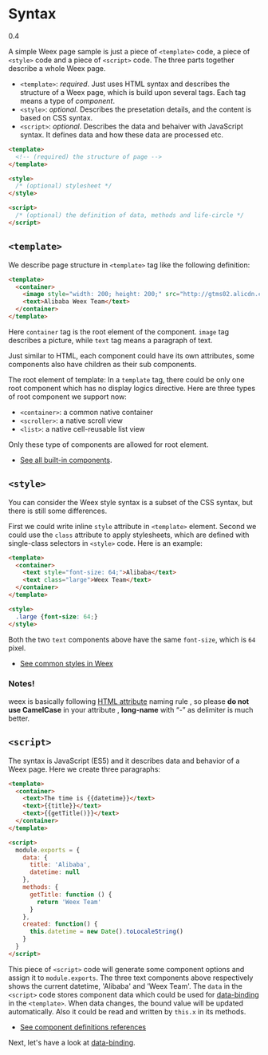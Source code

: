 # Syntax
<span class="weex-version">0.4</span>

A simple Weex page sample is just a piece of `<template>` code, a piece of `<style>` code and a piece of `<script>` code. The three parts together describe a whole Weex page.

- `<template>`: *required*. Just uses HTML syntax and describes the structure of a Weex page, which is build upon several tags. Each tag means a type of *component*.
- `<style>`: *optional*. Describes the presetation details, and the content is based on CSS syntax.
- `<script>`: *optional*. Describes the data and behaiver with JavaScript syntax. It defines data and how these data are processed etc.

```html
<template>
  <!-- (required) the structure of page -->
</template>

<style>
  /* (optional) stylesheet */
</style>

<script>
  /* (optional) the definition of data, methods and life-circle */
</script>
```

## `<template>`

We describe page structure in `<template>` tag like the following definition:

```html
<template>
  <container>
    <image style="width: 200; height: 200;" src="http://gtms02.alicdn.com/tps/i2/TB1QHKjMXXXXXadXVXX20ySQVXX-512-512.png"></image>
    <text>Alibaba Weex Team</text>
  </container>
</template>
```

Here `container` tag is the root element of the component. `image` tag describes a picture, while `text` tag means a paragraph of text.

Just similar to HTML, each component could have its own attributes, some components also have children as their sub components.

The root element of template: In a `template` tag, there could be only one root component which has no display logics directive. Here are three types of root component we support now:

- `<container>`: a common native container
- `<scroller>`: a native scroll view
- `<list>`: a native cell-reusable list view

Only these type of components are allowed for root element.

* [See all built-in components](../components/main.md).

## `<style>`

You can consider the Weex style syntax is a subset of the CSS syntax, but there is still some differences.

First we could write inline `style` attribute in `<template>` element. Second we could use the `class` attribute to apply stylesheets, which are defined with single-class selectors in `<style>` code. Here is an example:

```html
<template>
  <container>
    <text style="font-size: 64;">Alibaba</text>
    <text class="large">Weex Team</text>
  </container>
</template>

<style>
  .large {font-size: 64;}
</style>
```

Both the two `text` components above have the same `font-size`, which is `64` pixel.

* [See common styles in Weex](../references/common-style.md)


### Notes!
weex is basically following [HTML attribute](https://en.wikipedia.org/wiki/HTML_attribute) naming rule , so please **do not use CamelCase** in your attribute , **long-name** with “-” as delimiter is much better.

## `<script>`

The syntax is JavaScript (ES5) and it describes data and behavior of a Weex page. Here we create three paragraphs:

```html
<template>
  <container>
    <text>The time is {{datetime}}</text>
    <text>{{title}}</text>
    <text>{{getTitle()}}</text>
  </container>
</template>

<script>
  module.exports = {
    data: {
      title: 'Alibaba',
      datetime: null
    },
    methods: {
      getTitle: function () {
        return 'Weex Team'
      }
    },
    created: function() {
      this.datetime = new Date().toLocaleString()
    }
  }
</script>
```

This piece of `<script>` code will generate some component options and assign it to `module.exports`. The three text components above respectively shows the current datetime, 'Alibaba' and 'Weex Team'. The `data` in the `<script>` code stores component data which could be used for [data-binding](./data-binding.md) in the `<template>`. When data changes, the bound value will be updated automatically. Also it could be read and written by `this.x` in its methods.

* [See component definitions references](../references/component-defs.md)

Next, let's have a look at [data-binding](./data-binding.md).
